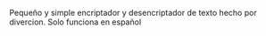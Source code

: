 Pequeño y simple encriptador y desencriptador de texto hecho por divercion.
Solo funciona en español

